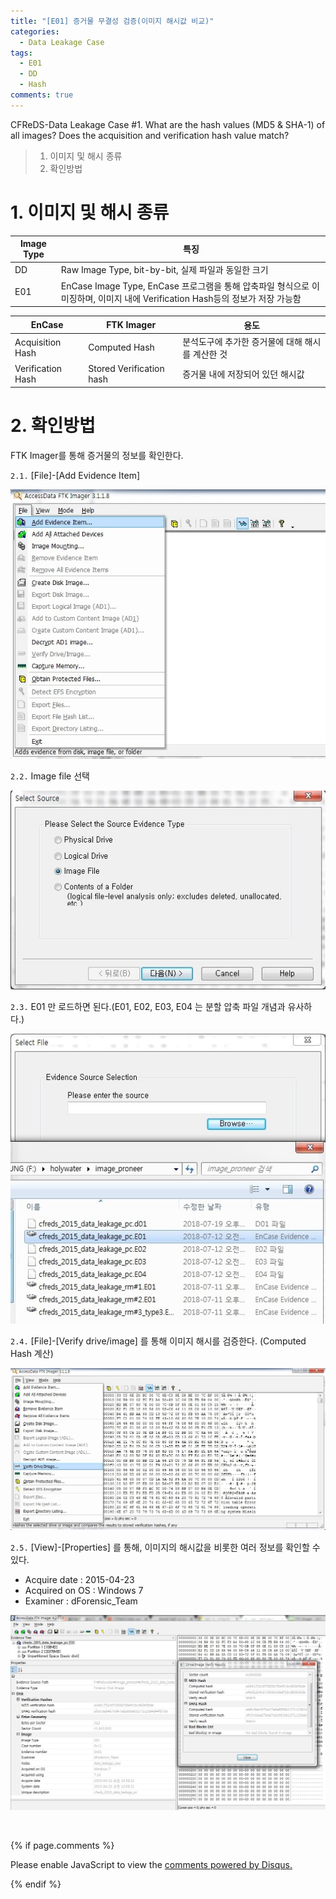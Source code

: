 ```yaml
---
title: "[E01] 증거물 무결성 검증(이미지 해시값 비교)"
categories:
  - Data Leakage Case
tags:
  - E01
  - DD
  - Hash
comments: true
---
```


CFReDS-Data Leakage Case #1. What are the hash values (MD5 & SHA-1) of all images? Does the acquisition and verification hash value match?

> 1. 이미지 및 해시 종류
> 2. 확인방법

# 1. 이미지 및 해시 종류

|Image Type|특징|
|---|---|
|DD|Raw Image Type, bit-by-bit, 실제 파일과 동일한 크기|
|E01|EnCase Image Type, EnCase 프로그램을 통해 압축파일 형식으로 이미징하며, 이미지 내에 Verification Hash등의 정보가 저장 가능함|

|EnCase|FTK Imager|용도|
|---|---|---|
|Acquisition Hash|Computed Hash|분석도구에 추가한 증거물에 대해 해시를 계산한 것|
|Verification Hash|Stored Verification hash|증거물 내에 저장되어 있던 해시값|

# 2. 확인방법

FTK Imager를 통해 증거물의 정보를 확인한다.

`2.1.` [File]-[Add Evidence Item]

<center><p><img src="/assets/2018-08-10-post-data_leakage_case_1/1.jpg"></p></center>

`2.2.` Image file 선택

<center><p><img src="/assets/2018-08-10-post-data_leakage_case_1/2.jpg"></p></center>

`2.3.` E01 만 로드하면 된다.(E01, E02, E03, E04 는 분할 압축 파일 개념과 유사하다.)

<center><p><img src="/assets/2018-08-10-post-data_leakage_case_1/3.jpg"></p></center>

`2.4.` [File]-[Verify drive/image] 를 통해 이미지 해시를 검증한다. (Computed Hash 계산)

<center><p><img src="/assets/2018-08-10-post-data_leakage_case_1/4.jpg"></p></center>

`2.5.` [View]-[Properties] 를 통해, 이미지의 해시값을 비롯한 여러 정보를 확인할 수 있다.

- Acquire date : 2015-04-23
- Acquired on OS : Windows 7
- Examiner : dForensic_Team

<center><p><img src="/assets/2018-08-10-post-data_leakage_case_1/5.jpg"></p></center>

<br>

{% if page.comments %}

<div id="disqus_thread"></div>
<script>

/**
*  RECOMMENDED CONFIGURATION VARIABLES: EDIT AND UNCOMMENT THE SECTION BELOW TO INSERT DYNAMIC VALUES FROM YOUR PLATFORM OR CMS.
*  LEARN WHY DEFINING THESE VARIABLES IS IMPORTANT: https://disqus.com/admin/universalcode/#configuration-variables*/
/*
var disqus_config = function () {
this.page.url = PAGE_URL;  // Replace PAGE_URL with your page's canonical URL variable
this.page.identifier = PAGE_IDENTIFIER; // Replace PAGE_IDENTIFIER with your page's unique identifier variable
};
*/
(function() { // DON'T EDIT BELOW THIS LINE
var d = document, s = d.createElement('script');
s.src = 'https://https-c0msherl0ck-github-io.disqus.com/embed.js';
s.setAttribute('data-timestamp', +new Date());
(d.head || d.body).appendChild(s);
})();
</script>
<noscript>Please enable JavaScript to view the <a href="https://disqus.com/?ref_noscript">comments powered by Disqus.</a></noscript>
                            
{% endif %}
